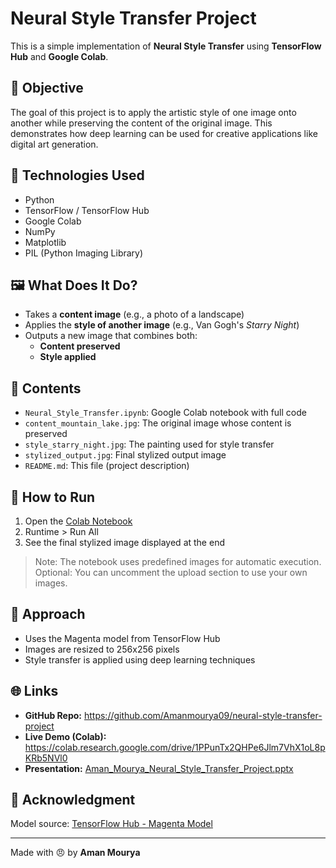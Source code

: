 # Neural Style Transfer Project

This is a simple implementation of **Neural Style Transfer** using **TensorFlow Hub** and **Google Colab**.

## 🎯 Objective
The goal of this project is to apply the artistic style of one image onto another while preserving the content of the original image. This demonstrates how deep learning can be used for creative applications like digital art generation.

## 🔧 Technologies Used
- Python
- TensorFlow / TensorFlow Hub
- Google Colab
- NumPy
- Matplotlib
- PIL (Python Imaging Library)

## 🖼️ What Does It Do?
- Takes a **content image** (e.g., a photo of a landscape)
- Applies the **style of another image** (e.g., Van Gogh's *Starry Night*)
- Outputs a new image that combines both:
  - **Content preserved**
  - **Style applied**

## 📁 Contents
- `Neural_Style_Transfer.ipynb`: Google Colab notebook with full code
- `content_mountain_lake.jpg`: The original image whose content is preserved
- `style_starry_night.jpg`: The painting used for style transfer
- `stylized_output.jpg`: Final stylized output image
- `README.md`: This file (project description)

## 🚀 How to Run
1. Open the [Colab Notebook](https://colab.research.google.com/drive/1PPunTx2QHPe6Jlm7VhX1oL8pKRb5NVl0) 
2. Runtime > Run All
3. See the final stylized image displayed at the end

> Note: The notebook uses predefined images for automatic execution.  
> Optional: You can uncomment the upload section to use your own images.

## 🧠 Approach
- Uses the Magenta model from TensorFlow Hub
- Images are resized to 256x256 pixels
- Style transfer is applied using deep learning techniques

## 🌐 Links
- **GitHub Repo:** https://github.com/Amanmourya09/neural-style-transfer-project   
- **Live Demo (Colab):** https://colab.research.google.com/drive/1PPunTx2QHPe6Jlm7VhX1oL8pKRb5NVl0   
- **Presentation:** [Aman_Mourya_Neural_Style_Transfer_Project.pptx](Aman_Mourya_Neural_Style_Transfer_Project.pptx)

## 🙌 Acknowledgment
Model source: [TensorFlow Hub - Magenta Model](https://tfhub.dev/google/magenta/arbitrary-image-stylization-v1-256/2) 

---
Made with 😠 by **Aman Mourya**
